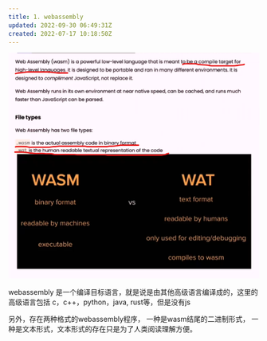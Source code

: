 ```yaml
---
title: 1. webassembly
updated: 2022-09-30 06:49:31Z
created: 2022-07-17 10:18:50Z
---
```


![0e7bc9c993d4ac50a2f8ded43d487331.png](../_resources/0e7bc9c993d4ac50a2f8ded43d487331.png)

webassembly 是一个编译目标语言，就是说是由其他高级语言编译成的，这里的高级语言包括 c，c++，python，java, rust等，但是没有js

另外，存在两种格式的webassembly程序， 一种是wasm结尾的二进制形式， 一种是文本形式，文本形式的存在只是为了人类阅读理解方便。